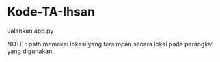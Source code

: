 # Kode-TA-Ihsan

Jalankan app.py

NOTE : path memakai lokasi yang tersimpan secara lokal pada perangkat yang digunakan

